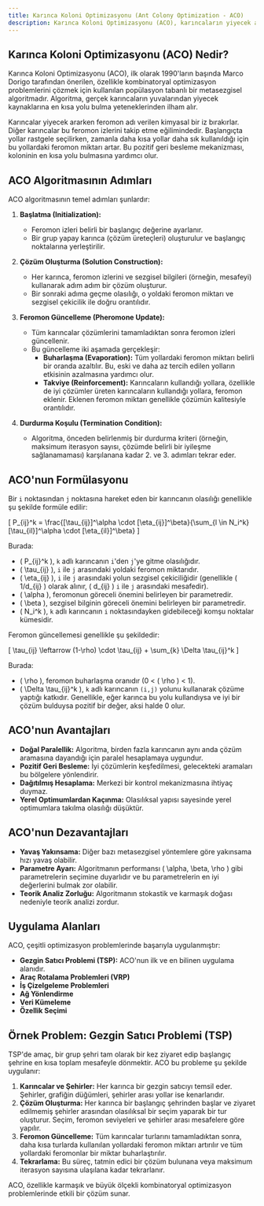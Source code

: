 ```yaml
---
title: Karınca Koloni Optimizasyonu (Ant Colony Optimization - ACO)
description: Karınca Koloni Optimizasyonu (ACO), karıncaların yiyecek arama davranışlarından esinlenerek geliştirilmiş olasılıksal bir metasezgisel optimizasyon algoritmasıdır.
---
```


## Karınca Koloni Optimizasyonu (ACO) Nedir?

Karınca Koloni Optimizasyonu (ACO), ilk olarak 1990'ların başında Marco Dorigo tarafından önerilen, özellikle kombinatoryal optimizasyon problemlerini çözmek için kullanılan popülasyon tabanlı bir metasezgisel algoritmadır. Algoritma, gerçek karıncaların yuvalarından yiyecek kaynaklarına en kısa yolu bulma yeteneklerinden ilham alır.

Karıncalar yiyecek ararken feromon adı verilen kimyasal bir iz bırakırlar. Diğer karıncalar bu feromon izlerini takip etme eğilimindedir. Başlangıçta yollar rastgele seçilirken, zamanla daha kısa yollar daha sık kullanıldığı için bu yollardaki feromon miktarı artar. Bu pozitif geri besleme mekanizması, koloninin en kısa yolu bulmasına yardımcı olur.

## ACO Algoritmasının Adımları

ACO algoritmasının temel adımları şunlardır:

1.  **Başlatma (Initialization):**
    *   Feromon izleri belirli bir başlangıç değerine ayarlanır.
    *   Bir grup yapay karınca (çözüm üreteçleri) oluşturulur ve başlangıç noktalarına yerleştirilir.

2.  **Çözüm Oluşturma (Solution Construction):**
    *   Her karınca, feromon izlerini ve sezgisel bilgileri (örneğin, mesafeyi) kullanarak adım adım bir çözüm oluşturur.
    *   Bir sonraki adıma geçme olasılığı, o yoldaki feromon miktarı ve sezgisel çekicilik ile doğru orantılıdır.

3.  **Feromon Güncelleme (Pheromone Update):**
    *   Tüm karıncalar çözümlerini tamamladıktan sonra feromon izleri güncellenir.
    *   Bu güncelleme iki aşamada gerçekleşir:
        *   **Buharlaşma (Evaporation):** Tüm yollardaki feromon miktarı belirli bir oranda azaltılır. Bu, eski ve daha az tercih edilen yolların etkisinin azalmasına yardımcı olur.
        *   **Takviye (Reinforcement):** Karıncaların kullandığı yollara, özellikle de iyi çözümler üreten karıncaların kullandığı yollara, feromon eklenir. Eklenen feromon miktarı genellikle çözümün kalitesiyle orantılıdır.

4.  **Durdurma Koşulu (Termination Condition):**
    *   Algoritma, önceden belirlenmiş bir durdurma kriteri (örneğin, maksimum iterasyon sayısı, çözümde belirli bir iyileşme sağlanamaması) karşılanana kadar 2. ve 3. adımları tekrar eder.

## ACO'nun Formülasyonu

Bir `i` noktasından `j` noktasına hareket eden bir karıncanın olasılığı genellikle şu şekilde formüle edilir:

\[ P_{ij}^k = \frac{[\tau_{ij}]^\alpha \cdot [\eta_{ij}]^\beta}{\sum_{l \in N_i^k} [\tau_{il}]^\alpha \cdot [\eta_{il}]^\beta} \]

Burada:
*   \( P_{ij}^k \), `k` adlı karıncanın `i`'den `j`'ye gitme olasılığıdır.
*   \( \tau_{ij} \), `i` ile `j` arasındaki yoldaki feromon miktarıdır.
*   \( \eta_{ij} \), `i` ile `j` arasındaki yolun sezgisel çekiciliğidir (genellikle \( 1/d_{ij} \) olarak alınır, \( d_{ij} \) `i` ile `j` arasındaki mesafedir).
*   \( \alpha \), feromonun göreceli önemini belirleyen bir parametredir.
*   \( \beta \), sezgisel bilginin göreceli önemini belirleyen bir parametredir.
*   \( N_i^k \), `k` adlı karıncanın `i` noktasındayken gidebileceği komşu noktalar kümesidir.

Feromon güncellemesi genellikle şu şekildedir:

\[ \tau_{ij} \leftarrow (1-\rho) \cdot \tau_{ij} + \sum_{k} \Delta \tau_{ij}^k \]

Burada:
*   \( \rho \), feromon buharlaşma oranıdır (0 < \( \rho \) < 1).
*   \( \Delta \tau_{ij}^k \), `k` adlı karıncanın `(i,j)` yolunu kullanarak çözüme yaptığı katkıdır. Genellikle, eğer karınca bu yolu kullandıysa ve iyi bir çözüm bulduysa pozitif bir değer, aksi halde 0 olur.

## ACO'nun Avantajları

*   **Doğal Paralellik:** Algoritma, birden fazla karıncanın aynı anda çözüm aramasına dayandığı için paralel hesaplamaya uygundur.
*   **Pozitif Geri Besleme:** İyi çözümlerin keşfedilmesi, gelecekteki aramaları bu bölgelere yönlendirir.
*   **Dağıtılmış Hesaplama:** Merkezi bir kontrol mekanizmasına ihtiyaç duymaz.
*   **Yerel Optimumlardan Kaçınma:** Olasılıksal yapısı sayesinde yerel optimumlara takılma olasılığı düşüktür.

## ACO'nun Dezavantajları

*   **Yavaş Yakınsama:** Diğer bazı metasezgisel yöntemlere göre yakınsama hızı yavaş olabilir.
*   **Parametre Ayarı:** Algoritmanın performansı \( \alpha, \beta, \rho \) gibi parametrelerin seçimine duyarlıdır ve bu parametrelerin en iyi değerlerini bulmak zor olabilir.
*   **Teorik Analiz Zorluğu:** Algoritmanın stokastik ve karmaşık doğası nedeniyle teorik analizi zordur.

## Uygulama Alanları

ACO, çeşitli optimizasyon problemlerinde başarıyla uygulanmıştır:

*   **Gezgin Satıcı Problemi (TSP):** ACO'nun ilk ve en bilinen uygulama alanıdır.
*   **Araç Rotalama Problemleri (VRP)**
*   **İş Çizelgeleme Problemleri**
*   **Ağ Yönlendirme**
*   **Veri Kümeleme**
*   **Özellik Seçimi**

## Örnek Problem: Gezgin Satıcı Problemi (TSP)

TSP'de amaç, bir grup şehri tam olarak bir kez ziyaret edip başlangıç şehrine en kısa toplam mesafeyle dönmektir. ACO bu probleme şu şekilde uygulanır:

1.  **Karıncalar ve Şehirler:** Her karınca bir gezgin satıcıyı temsil eder. Şehirler, grafiğin düğümleri, şehirler arası yollar ise kenarlarıdır.
2.  **Çözüm Oluşturma:** Her karınca bir başlangıç şehrinden başlar ve ziyaret edilmemiş şehirler arasından olasılıksal bir seçim yaparak bir tur oluşturur. Seçim, feromon seviyeleri ve şehirler arası mesafelere göre yapılır.
3.  **Feromon Güncelleme:** Tüm karıncalar turlarını tamamladıktan sonra, daha kısa turlarda kullanılan yollardaki feromon miktarı artırılır ve tüm yollardaki feromonlar bir miktar buharlaştırılır.
4.  **Tekrarlama:** Bu süreç, tatmin edici bir çözüm bulunana veya maksimum iterasyon sayısına ulaşılana kadar tekrarlanır.

ACO, özellikle karmaşık ve büyük ölçekli kombinatoryal optimizasyon problemlerinde etkili bir çözüm sunar. 